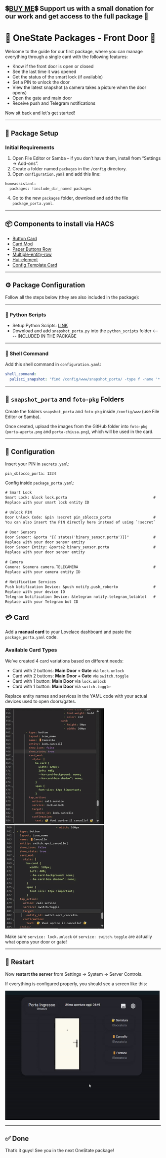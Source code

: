 ## 💲[BUY ME](https://stateforge.gumroad.com/l/PackagePortaIngresso?_gl=1*55npor*_ga*NjQxMDYzMS4xNzQ0NzE0NzIw*_ga_6LJN6D94N6*MTc0NDcxNDcxOS4xLjEuMTc0NDcxNTkzNi4wLjAuMA)💲 Support us with a small donation for our work and get access to the full package 🩷

# 🚪 OneState Packages - Front Door 🚪

Welcome to the guide for our first package, where you can manage everything through a single card with the following features:

- Know if the front door is open or closed  
- See the last time it was opened  
- Get the status of the smart lock (if available)  
- Set a PIN to unlock the door  
- View the latest snapshot (a camera takes a picture when the door opens)  
- Open the gate and main door  
- Receive push and Telegram notifications  

Now sit back and let's get started!

---

## 🔧 Package Setup

### Initial Requirements

1. Open File Editor or Samba – if you don’t have them, install from “Settings → Add-ons”.
2. Create a folder named `packages` in the `/config` directory.
3. Open `configuration.yaml` and add this line:

```
homeassistant:
  packages: !include_dir_named packages
```

4. Go to the new `packages` folder, download and add the file `package_porta.yaml`.

---

## 📦 Components to install via HACS

- [Button Card](https://github.com/custom-cards/button-card)
- [Card Mod](https://github.com/thomasloven/lovelace-card-mod) 
- [Paper Buttons Row](https://github.com/jcwillox/lovelace-paper-buttons-row)
- [Multiple-entity-row](https://github.com/benct/lovelace-multiple-entity-row)
- [Hui-element](https://github.com/thomasloven/lovelace-hui-element)
- [Config Template Card](https://github.com/iantrich/config-template-card)

---

## ⚙️ Package Configuration

Follow all the steps below (they are also included in the package):

---

### 🐍 Python Scripts

- Setup Python Scripts: [LINK](https://www.home-assistant.io/integrations/python_script/)
- Download and add `snapshot_porta.py` into the `python_scripts` folder <---- INCLUDED IN THE PACKAGE

---

### 🐚 Shell Command

Add this shell command in `configuration.yaml`:

```yaml
shell_command:
  pulisci_snapshot: "find /config/www/snapshot_porta/ -type f -name '*.jpg' -delete"
```

---

## 📁 `snapshot_porta` and `foto-pkg` Folders

Create the folders `snapshot_porta` and `foto-pkg` inside `/config/www` (use File Editor or Samba).

Once created, upload the images from the GitHub folder into `foto-pkg` (`porta-aperta.png` and `porta-chiusa.png`), which will be used in the card.

---

## 🧠 Configuration

Insert your PIN in `secrets.yaml`:

```
pin_sblocco_porta: 1234
```

Config inside `package_porta.yaml`:
```
# Smart Lock
Smart Lock: &lock lock.porta                                       # Replace with your smart lock entity ID

# Unlock PIN
Door Unlock Code: &pin !secret pin_sblocco_porta                   # You can also insert the PIN directly here instead of using `!secret`

# Door Sensors
Door Sensor: &porta "{{ states('binary_sensor.porta')}}"           # Replace with your door sensor entity
Door Sensor Entity: &porta2 binary_sensor.porta                    # Replace with your door sensor entity

# Camera
Camera: &camera camera.TELECAMERA                                  # Replace with your camera entity ID

# Notification Services
Push Notification Device: &push notify.push_roberto                # Replace with your device ID
Telegram Notification Device: &telegram notify.telegram_lotablet   # Replace with your Telegram bot ID
```

## 💳 Card

Add a **manual card** to your Lovelace dashboard and paste the `package_porta.yaml` code.

### Available Card Types

We’ve created 4 card variations based on different needs:

- Card with 2 buttons: **Main Door + Gate** via `lock.unlock`
- Card with 2 buttons: **Main Door + Gate** via `switch.toggle` 
- Card with 1 button: **Main Door** via `lock.unlock` 
- Card with 1 button: **Main Door** via `switch.toggle`

Replace entity names and services in the YAML code with your actual devices used to open doors/gates.

![cancello_lock](https://github.com/OneStatePackages/ha-package-porta-ingresso/blob/main/samples/cancello_lock.gif) 
![cancello_switch](https://github.com/OneStatePackages/ha-package-porta-ingresso/blob/main/samples/cancello_switch.gif)

Make sure `service: lock.unlock` or `service: switch.toggle` are actually what opens your door or gate!

---

## 🔄 Restart

Now **restart the server** from Settings → System → Server Controls.

If everything is configured properly, you should see a screen like this:

![sample](https://github.com/OneStatePackages/ha-package-porta-ingresso/blob/main/samples/sample.gif)

---

## ✅ Done

That’s it guys! See you in the next OneState package!
